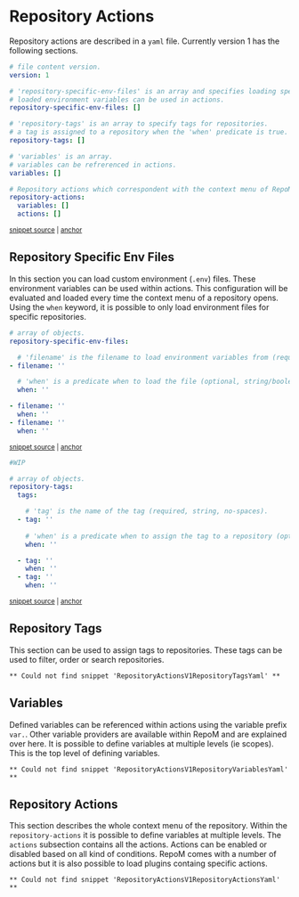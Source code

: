# Repository Actions

Repository actions are described in a `yaml` file. Currently version 1 has the following sections.

<!-- snippet: RepositoryActionsV1Yaml -->
<a id='snippet-repositoryactionsv1yaml'></a>
```yaml
# file content version.
version: 1

# 'repository-specific-env-files' is an array and specifies loading specific environment files
# loaded environment variables can be used in actions.
repository-specific-env-files: []

# 'repository-tags' is an array to specify tags for repositories.
# a tag is assigned to a repository when the 'when' predicate is true.
repository-tags: []

# 'variables' is an array.
# variables can be refrerenced in actions.
variables: []

# Repository actions which correspondent with the context menu of RepoM.
repository-actions:
  variables: []
  actions: []
```
<sup><a href='/tests/RepoM.Api.Tests/IO/ModuleBasedRepositoryActionProvider/TestFiles/Version1.testfile.yaml#L1-L23' title='Snippet source file'>snippet source</a> | <a href='#snippet-repositoryactionsv1yaml' title='Start of snippet'>anchor</a></sup>
<!-- endSnippet -->

## Repository Specific Env Files

In this section you can load custom environment (`.env`) files. These environment variables can be used within actions.
This configuration will be evaluated and loaded every time the context menu of a repository opens. Using the `when` keyword, it is possible to only load environment files for specific repositories.

<!-- snippet: RepositoryActionsV1RepositorySpecificEnvFilesYaml -->
<a id='snippet-repositoryactionsv1repositoryspecificenvfilesyaml'></a>
```yaml
# array of objects.
repository-specific-env-files:

  # 'filename' is the filename to load environment variables from (required, string, evaluated).
- filename: ''

  # 'when' is a predicate when to load the file (optional, string/boolean, evaluated).
  when: ''

- filename: ''
  when: ''
- filename: ''
  when: ''
```
<sup><a href='/tests/RepoM.Api.Tests/IO/ModuleBasedRepositoryActionProvider/TestFiles/RepositorySpecificEnvFilesExplanation1.testfile.yaml#L1-L17' title='Snippet source file'>snippet source</a> | <a href='#snippet-repositoryactionsv1repositoryspecificenvfilesyaml' title='Start of snippet'>anchor</a></sup>
<a id='snippet-repositoryactionsv1repositoryspecificenvfilesyaml-1'></a>
```yaml
#WIP

# array of objects.
repository-tags:
  tags:

    # 'tag' is the name of the tag (required, string, no-spaces).
  - tag: ''
  
    # 'when' is a predicate when to assign the tag to a repository (optional, string/boolean, evaluated, default true).
    when: ''

  - tag: ''
    when: ''
  - tag: ''
    when: ''
```
<sup><a href='/tests/RepoM.Api.Tests/IO/ModuleBasedRepositoryActionProvider/TestFiles/RepositoryTagsExplanation1.testfile.yaml#L1-L20' title='Snippet source file'>snippet source</a> | <a href='#snippet-repositoryactionsv1repositoryspecificenvfilesyaml-1' title='Start of snippet'>anchor</a></sup>
<!-- endSnippet -->

## Repository Tags

This section can be used to assign tags to repositories. These tags can be used to filter, order or search repositories.

<!-- snippet: RepositoryActionsV1RepositoryTagsYaml -->
```
** Could not find snippet 'RepositoryActionsV1RepositoryTagsYaml' **
```
<!-- endSnippet -->

## Variables

Defined variables can be referenced within actions using the variable prefix `var.`. Other variable providers are available within RepoM and are explained over here.
It is possible to define variables at multiple levels (ie scopes). This is the top level of defining variables.

<!-- snippet: RepositoryActionsV1RepositoryVariablesYaml -->
```
** Could not find snippet 'RepositoryActionsV1RepositoryVariablesYaml' **
```
<!-- endSnippet -->

## Repository Actions

This section describes the whole context menu of the repository. Within the `repository-actions` it is possible to define variables at multiple levels. The `actions` subsection contains all the actions.
Actions can be enabled or disabled based on all kind of conditions. RepoM comes with a number of actions but it is also possible to load plugins containg specific actions.

<!-- snippet: RepositoryActionsV1RepositoryActionsYaml -->
```
** Could not find snippet 'RepositoryActionsV1RepositoryActionsYaml' **
```
<!-- endSnippet -->
